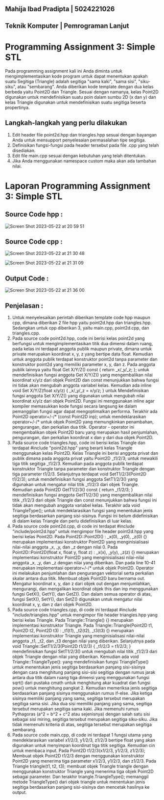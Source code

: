## Mahija Ibad Pradipta | 5024221026

## Teknik Komputer | Pemrograman Lanjut

#

# Programming Assignment 3: Simple STL

Pada programming assignment kali ini Anda diminta untuk mengimplementasikan kode program untuk dapat menentukan apakah suatu Segitiga
(Triangle) adalah segitiga "sama kaki", "sama sisi", "siku-siku", atau "sembarang". Anda diberikan kode template dengan dua kelas
berbeda yaitu Point2D dan Triangle. Sesuai dengan namanya, kelas Point2D digunakan untuk mendefinisikan suatu poin dalam sumbu 2D (x dan y)
dan kelas Triangle digunakan untuk mendefinisikan suatu segitiga beserta propertinya.

## Langkah-langkah yang perlu dilakukan

1. Edit header file point2d.hpp dan triangles.hpp sesuai dengan bayangan Anda untuk mensupport penyelesaian permasalahan tipe segitiga.
2. Definisikan fungsi-fungsi pada header tersebut pada file .cpp yang telah disediakan.
3. Edit file main.cpp sesuai dengan kebutuhan yang telah ditentukan.
4. Jika Anda menggunakan namespace custom maka akan ada tambahan nilai.

# Laporan Programming Assignment 3: Simple STL

## Source Code hpp :

![Screen Shot 2023-05-22 at 20 59 51](https://github.com/Eeja07/test/assets/115524218/3b99d87a-81f5-441c-9b24-b3ad2f17c66b)

## Source Code cpp :

![Screen Shot 2023-05-22 at 21 30 48](https://github.com/Eeja07/test/assets/115524218/36ead2a8-043f-4629-a04f-d6ba201a4f20)

![Screen Shot 2023-05-22 at 21 31 09](https://github.com/Eeja07/test/assets/115524218/839927fa-d1d4-42e0-ae87-d91ae31ba282)

## Output Code :

![Screen Shot 2023-05-22 at 21 36 00](https://github.com/Eeja07/test/assets/115524218/7be1e136-8b40-4f7a-96b1-916be2b54631)

## Penjelasan :

1. Untuk menyelesaikan perintah diberikan template code hpp maupun cpp, dimana diberikan 2 file hpp yaitu point2d.hpp dan triangles.hpp. Sedangkan untuk cpp diberikan 3, yaitu main.cpp, point2d.cpp, dan triangles.cpp.
2. Pada source code point2d.hpp, code ini berisi kelas point2d yang berfungsi untuk mengimplementasikan titik dua dimensi dalam ruang, pada kelas ini terdapat anggota publik maupun private, dimana untuk private merupakan koordinat x, y, z yang bertipe data float. Kemudian untuk anggota publik terdapat konstruktor point2d tanpa parameter dan konstruktor point2d yang memiliki parameter x, y, dan z. Pada anggota publik lainnya yaitu float Get X/Y/Z() const { return \_x/\_y/\_z; }; untuk mendefinisikan fungsi anggota Get X/Y/Z() yang mengembalikan nilai koordinat x/y/z dari objek Point2D dan const menunjukkan bahwa fungsi ini tidak akan mengubah anggota variabel kelas. Kemudian ada inline void Set X/Y/Z(float x/y/z) { \_x/\_y/\_z = x/y/z; } untuk Mendefinisikan fungsi anggota Set X/Y/Z() yang digunakan untuk mengubah nilai koordinat x/y/z dari objek Point2D. Fungsi ini menggunakan inline agar kompiler memasukkan kode fungsi secara langsung ke dalam pemanggilan fungsi agar dapat mengoptimalkan performa. Terakhir ada Point2D operator+/-/\* (const Point2D inp); untuk mendeklarasikan operator+/-/\* untuk objek Point2D yang memungkinkan penambahan, pengurangan, dan perkalian dua titik. Operator - operator ini mengembalikan objek Point2D baru yang merupakan hasil penjumlahan, pengurangan, dan perkalian koordinat x dan y dari dua objek Point2D.
3. Pada source code triangles.hpp, code ini berisi kelas Triangle dan terdapat #include "point2d.hpp" yang berarti kelas Triangle menggunakan kelas Point2D. Kelas Triangle ini berisi anggota privat dan publik dimana pada anggota privat yaitu Point2D \_t1/2/3; untuk mewakili tiga titik segitiga \_t1/2/3. Kemudian pada anggota publik terdapat konstruktor Triangle tanpa parameter dan konstruktor Triangle dengan tiga parameter t1/2/3. Selanjutnya terdapat void SetT1/2/3(Point2D t1/2/3); untuk mendefinisikan fungsi anggota SetT1/2/3() yang digunakan untuk mengatur nilai titik \_t1/2/3 dari objek Triangle. Kemudian pada Point2D GetT1/2/3() const { return \_t1/2/3; } mendefinisikan fungsi anggota GetT1/2/3() yang mengembalikan nilai titik \_t1/2/3 dari objek Triangle dan const menunjukkan bahwa fungsi ini tidak akan mengubah anggota variabel kelas. Terakhir ada void TriangleType(); untuk mendeklarasikan fungsi yang menentukan jenis segitiga berdasarkan panjang sisi-sisinya. Fungsi ini belum didefinisikan di dalam kelas Triangle dan perlu didefinisikan di luar kelas.
4. Pada source code point2d.cpp, di code ini terdapat #include "include/point2d.hpp" untuk mengimpor file header point2d.hpp yang berisi kelas Point2D. Pada Point2D::Point2D() : \_x(0), \_y(0), \_z(0) {} merupakan implementasi konstruktor Point2D yang menginisialisasi nilai-nilai anggota \_x, \_y, dan \_z dengan nilai 0. Pada Point2D::Point2D(float x, float y, float z) : \_x(x), \_y(y), \_z(z) {} merupakan implementasi konstruktor Point2D yang menginisialisasi nilai-nilai anggota \_x, \_y, dan \_z dengan nilai yang diberikan. Dan pada line 10-41 merupakan implementasi operator+/-/\* untuk objek Point2D. Operator ini melakukan penjumlahan dan pengurangan vektorial serta perkalian skalar antara dua titik. Membuat objek Point2D baru bernama out. Mengatur koordinat x, y, dan z dari objek out dengan menjumlahkan, mengurangi, dan mengalikan koordinat objek this dan inp menggunakan fungsi GetX(), GetY(), dan GetZ(). Dan dalam semua operator di atas, fungsi SetX(), SetY(), dan SetZ() digunakan untuk mengatur nilai koordinat x, y, dan z dari objek Point2D.
5. Pada source code triangles.cpp, di code ini terdapat #include "include/triangles.hpp" untuk mengimpor file header triangles.hpp yang berisi kelas Triangle. Pada Triangle::Triangle() {} merupakan implementasi konstruktor Triangle. Pada Triangle::Triangle(Point2D t1, Point2D t2, Point2D t3) : \_t1(t1), \_t2(t2), \_t3(t3) {} merupakan implementasi konstruktor Triangle yang menginisialisasi nilai-nilai anggota \_t1, \_t2, dan \_t3 dengan nilai yang diberikan. Selanjutnya pada void Triangle::SetT1/2/3(Point2D t1/2/3) { \_t1/2/3 = t1/2/3; } mendefinisikan fungsi SetT1/2/3() untuk mengubah nilai titik \_t1/2/3 dari objek Triangle dengan nilai yang diberikan. Kemudian ada void Triangle::TriangleType(): yang mendefinisikan fungsi TriangleType() untuk menentukan jenis segitiga berdasarkan panjang sisi-sisinya dengan cara menghitung panjang sisi-sisi segitiga dengan rumus jarak antara dua titik dalam ruang tiga dimensi yang menggunakan fungsi sqrt() dari pustaka cmath untuk menghitung akar kuadrat dan fungsi pow() untuk menghitung pangkat 2. Kemudian memeriksa jenis segitiga berdasarkan panjang sisinya menggunakan rumus if-else. Jika ketiga sisinya memiliki panjang yang sama, segitiga tersebut merupakan segitiga sama sisi. Jika dua sisi memiliki panjang yang sama, segitiga tersebut merupakan segitiga sama kaki. Jika memenuhi rumus Pythagoras (a^2 = b^2 + c^2 atau sejenisnya) dengan salah satu sisi sebagai sisi miring, segitiga tersebut merupakan segitiga siku-siku. Jika tidak memenuhi kriteria di atas, segitiga tersebut merupakan segitiga sembarang.
6. Pada source code main.cpp, di code ini terdapat 1 fungsi utama yang mendeklarasikan variabel x1/2/3, y1/2/3, z1/2/3 bertipe float yang akan digunakan untuk menyimpan koordinat tiga titik segitiga. Kemudian cin untuk membaca input. Pada Point2D t1/2/3(x1/2/3, y1/2/3, z1/2/3); Membuat objek Point2D t1/2/3 dengan menggunakan konstruktor Point2D yang menerima tiga parameter x1/2/3, y1/2/3, dan z1/2/3. Pada Triangle triangle(t1, t2, t3); membuat objek Triangle triangle dengan menggunakan konstruktor Triangle yang menerima tiga objek Point2D sebagai parameter. Dan terakhir triangle.TriangleType(); memanggil metode TriangleType() dari objek triangle untuk menentukan jenis segitiga berdasarkan panjang sisi-sisinya dan mencetak hasilnya ke output.
